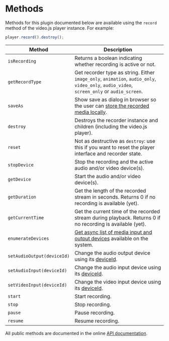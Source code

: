 # Methods

Methods for this plugin documented below are available using the `record` method
of the video.js player instance. For example:

```javascript
player.record().destroy();
```

| Method | Description |
| --- | --- |
| `isRecording` | Returns a boolean indicating whether recording is active or not. |
| `getRecordType` | Get recorder type as string. Either `image_only`, `animation`, `audio_only`, `video_only`, `audio_video`, `screen_only` or `audio_screen`. |
| `saveAs` | Show save as dialog in browser so the user can [store the recorded media locally](#save-data). |
| `destroy` | Destroys the recorder instance and children (including the video.js player). |
| `reset` | Not as destructive as `destroy`: use this if you want to reset the player interface and recorder state. |
| `stopDevice` | Stop the recording and the active audio and/or video device(s). |
| `getDevice` | Start the audio and/or video device(s). |
| `getDuration` | Get the length of the recorded stream in seconds. Returns 0 if no recording is available (yet). |
| `getCurrentTime` | Get the current time of the recorded stream during playback. Returns 0 if no recording is available (yet). |
| `enumerateDevices` | [Get async list of media input and output devices](#controlling-the-input-and-output-devices) available on the system. |
| `setAudioOutput(deviceId)` | Change the audio output device using its [deviceId](https://developer.mozilla.org/en-US/docs/Web/API/MediaDeviceInfo/deviceId). |
| `setAudioInput(deviceId)` | Change the audio input device using its [deviceId](https://developer.mozilla.org/en-US/docs/Web/API/MediaDeviceInfo/deviceId). |
| `setVideoInput(deviceId)` | Change the video input device using its [deviceId](https://developer.mozilla.org/en-US/docs/Web/API/MediaDeviceInfo/deviceId). |
| `start` | Start recording. |
| `stop` | Stop recording. |
| `pause` | Pause recording. |
| `resume` | Resume recording. |

All public methods are documented in the online [API documentation](https://collab-project.github.io/videojs-record/Record.html).
